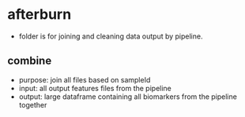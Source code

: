 # afterburn

* folder is for joining and cleaning data output by pipeline.

## combine
* purpose: join all files based on sampleId
* input: all output features files from the pipeline
* output: large dataframe containing all biomarkers from the pipeline together
